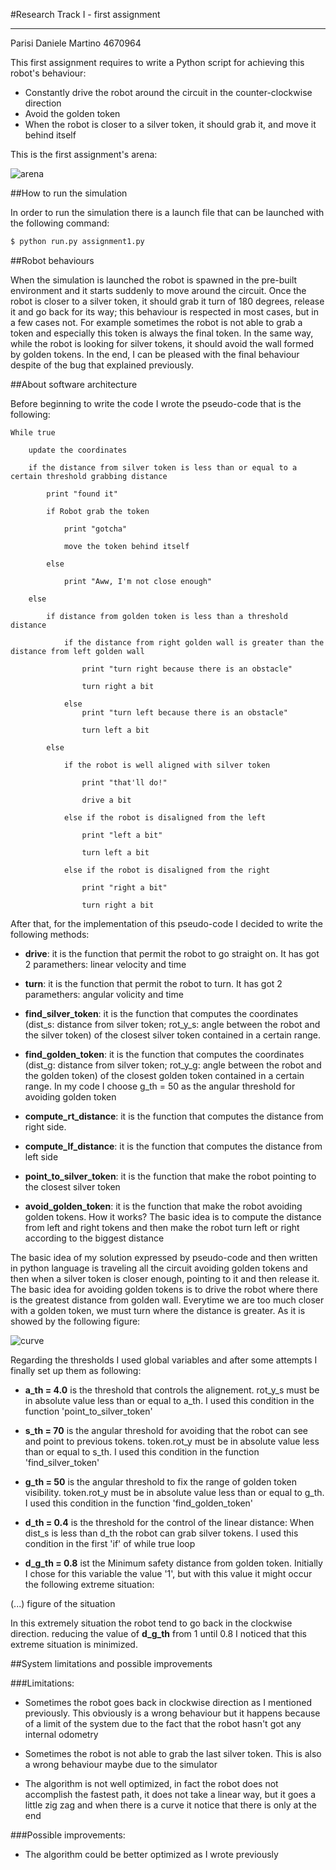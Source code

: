 #Research Track I - first assignment

------------------------------------------

Parisi Daniele Martino 4670964

This first assignment requires to write a Python script for achieving this robot's behaviour:

* Constantly drive the robot around the circuit in the counter-clockwise direction
* Avoid the golden token
* When the robot is closer to a silver token, it should grab it, and move it behind itself

This is the first assignment's arena:

![arena](https://user-images.githubusercontent.com/62515616/140643120-618d7a83-29bf-4a80-9c9d-f05e76aa9e0a.png)

##How to run the simulation

In order to run the simulation there is a launch file that can be launched with the following command:

```bash
$ python run.py assignment1.py
```

##Robot behaviours

When the simulation is launched the robot is spawned in the pre-built environment and it starts suddenly to move around the circuit.
Once the robot is closer to a silver token, it should grab it turn of 180 degrees, release it and go back for its way; this behaviour is respected in most cases, but in a few cases not. For example sometimes the robot is not able to grab a token and especially this token is always the final token. In the same way, while the robot is looking for silver tokens, it should avoid the wall formed by golden tokens.
In the end, I can be pleased with the final behaviour despite of the bug that explained previously.

##About software architecture

Before beginning to write the code I wrote the pseudo-code that is the following:

```
While true

	update the coordinates
	
	if the distance from silver token is less than or equal to a certain threshold grabbing distance
	
		print "found it"
		
		if Robot grab the token
		
			print "gotcha"
			
			move the token behind itself
			
		else 
		
			print "Aww, I'm not close enough"
			
	else
	
		if distance from golden token is less than a threshold distance
		
			if the distance from right golden wall is greater than the distance from left golden wall 
			
				print "turn right because there is an obstacle"
				
				turn right a bit
				
			else
				print "turn left because there is an obstacle"
				
				turn left a bit
				
		else
			
			if the robot is well aligned with silver token 
				
				print "that'll do!"
				
				drive a bit
				
			else if the robot is disaligned from the left
			
				print "left a bit"
				
				turn left a bit
				
			else if the robot is disaligned from the right
			
				print "right a bit"
				
				turn right a bit
```


After that, for the implementation of this pseudo-code I decided to write the following methods:

* **drive**: it is the function that permit the robot to go straight on. It has got 2 paramethers: linear velocity and time

* **turn**: it is the function that permit the robot to turn. It has got 2 paramethers: angular volicity and time

* **find_silver_token**: it is the function that computes the coordinates (dist_s: distance from silver token; rot_y_s: angle between the robot and the silver token) of the closest silver token contained in a certain range. 

* **find_golden_token**: it is the function that computes the coordinates (dist_g: distance from silver token; rot_y_g: angle between the robot and the golden token) of the closest golden token contained in a certain range. In my code I choose g_th = 50 as the angular threshold for avoiding golden token

* **compute_rt_distance**: it is the function that computes the distance from right side.

* **compute_lf_distance**: it is the function that computes the distance from left side

* **point_to_silver_token**: it is the function that make the robot pointing to the closest silver token

* **avoid_golden_token**: it is the function that make the robot avoiding golden tokens. How it works? The basic idea is to compute the distance from left and right tokens and then make the robot turn left or right according to the biggest distance

The basic idea of my solution expressed by pseudo-code and then written in python language is traveling all the circuit avoiding golden tokens and then when a silver token is closer enough, pointing to it and then release it. 
The basic idea for avoiding golden tokens is to drive the robot where there is the greatest distance from golden wall. Everytime we are too much closer with a golden token, we must turn where the distance is greater. As it is showed by the following figure:

![curve](https://user-images.githubusercontent.com/62515616/140643178-2ddffec3-e417-4fed-b4bc-8cca50d66bb9.png)

Regarding the thresholds I used global variables and after some attempts I finally set up them as following:

* **a_th = 4.0** is the threshold that controls the alignement. rot_y_s must be in absolute value less than or equal to a_th. I used this condition in the function 'point_to_silver_token'

* **s_th = 70** is the angular threshold for avoiding that the robot can see and point to previous tokens. token.rot_y must be in absolute value less than or equal to s_th. I used this condition in the function 'find_silver_token'

* **g_th = 50** is the angular threshold to fix the range of golden token visibility. token.rot_y must be in absolute value less than or equal to g_th. I used this condition in the function 'find_golden_token'

* **d_th = 0.4** is the threshold for the control of the linear distance: When dist_s is less than d_th the robot can grab silver tokens. I used this condition in the first 'if' of while true loop

* **d_g_th = 0.8** ist the Minimum safety distance from golden token. Initially I chose for this variable the value '1', but with this value it might occur the following extreme situation:

(...) figure of the situation

In this extremely situation the robot tend to go back in the clockwise direction.
reducing the value of **d_g_th** from 1 until 0.8 I noticed that this extreme situation is minimized.

##System limitations and possible improvements

###Limitations:

- Sometimes the robot goes back in clockwise direction as I mentioned previously. This obviously is a wrong behaviour but it happens because of a limit of the system due to the fact that the robot hasn't got any internal odometry

- Sometimes the robot is not able to grab the last silver token. This is also a wrong behaviour maybe due to the simulator

- The algorithm is not well optimized, in fact the robot does not accomplish the fastest path, it does not take a linear way, but it goes a little zig zag and when there is a curve it notice that there is only at the end

###Possible improvements:

- The algorithm could be better optimized as I wrote previously
























